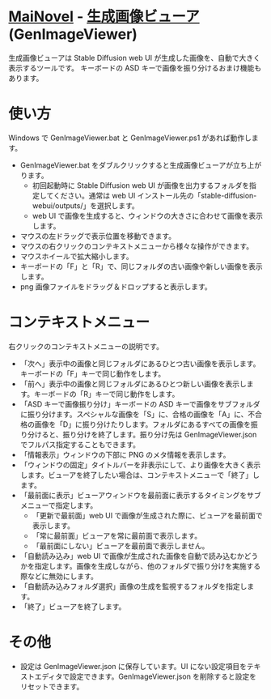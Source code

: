 ﻿# [MaiNovel](../README.md) - [生成画像ビューア](./GenImageViewer.md) (GenImageViewer)

生成画像ビューアは Stable Diffusion web UI が生成した画像を、自動で大きく表示するツールです。
キーボードの ASD キーで画像を振り分けるおまけ機能もあります。

# 使い方

Windows で GenImageViewer.bat と GenImageViewer.ps1 があれば動作します。

- GenImageViewer.bat をダブルクリックすると生成画像ビューアが立ち上がります。
	- 初回起動時に Stable Diffusion web UI が画像を出力するフォルダを指定してください。通常は web UI インストール先の「stable-diffusion-webui/outputs/」を選択します。
	- web UI で画像を生成すると、ウィンドウの大きさに合わせて画像を表示します。
- マウスの左ドラッグで表示位置を移動できます。
- マウスの右クリックのコンテキストメニューから様々な操作ができます。
- マウスホイールで拡大縮小します。
- キーボードの「F」と「R」で、同じフォルダの古い画像や新しい画像を表示します。
- png 画像ファイルをドラッグ＆ドロップすると表示します。

# コンテキストメニュー

右クリックのコンテキストメニューの説明です。

- 「次へ」表示中の画像と同じフォルダにあるひとつ古い画像を表示します。キーボードの「F」キーで同じ動作をします。
- 「前へ」表示中の画像と同じフォルダにあるひとつ新しい画像を表示します。キーボードの「R」キーで同じ動作をします。
- 「ASD キーで画像振り分け」キーボードの ASD キーで画像をサブフォルダに振り分けます。スペシャルな画像を「S」に、合格の画像を「A」に、不合格の画像を「D」に振り分けたりします。フォルダにあるすべての画像を振り分けると、振り分けを終了します。振り分け先は GenImageViewer.json でフルパス指定することもできます。
- 「情報表示」ウィンドウの下部に PNG のメタ情報を表示します。
- 「ウィンドウの固定」タイトルバーを非表示にして、より画像を大きく表示します。ビューアを終了したい場合は、コンテキストメニューで「終了」します。
- 「最前面に表示」ビューアウィンドウを最前面に表示するタイミングをサブメニューで指定します。
	- 「更新で最前面」web UI で画像が生成された際に、ビューアを最前面で表示します。
	- 「常に最前面」ビューアを常に最前面で表示します。
	- 「最前面にしない」ビューアを最前面で表示しません。
- 「自動読み込み」web UI で画像が生成された画像を自動で読み込むかどうかを指定します。画像を生成しながら、他のフォルダで振り分けを実施する際などに無効にします。
- 「自動読み込みフォルダ選択」画像の生成を監視するフォルダを指定します。
- 「終了」ビューアを終了します。

# その他

- 設定は GenImageViewer.json に保存しています。UI にない設定項目をテキストエディタで設定できます。GenImageViewer.json を削除すると設定をリセットできます。
